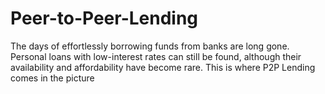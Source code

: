 # Peer-to-Peer-Lending
The days of effortlessly borrowing funds from banks are long gone. Personal loans with low-interest rates can still be found, although their availability and affordability have become rare. This is where P2P Lending comes in the picture
